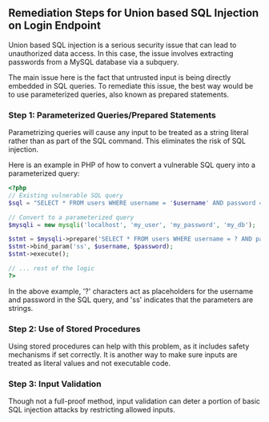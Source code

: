 

## Remediation Steps for Union based SQL Injection on Login Endpoint

Union based SQL injection is a serious security issue that can lead to unauthorized data access. In this case, the issue involves extracting passwords from a MySQL database via a subquery. 

The main issue here is the fact that untrusted input is being directly embedded in SQL queries. To remediate this issue, the best way would be to use parameterized queries, also known as prepared statements.

### Step 1: Parameterized Queries/Prepared Statements
Parametrizing queries will cause any input to be treated as a string literal rather than as part of the SQL command. This eliminates the risk of SQL injection.

Here is an example in PHP of how to convert a vulnerable SQL query into a parameterized query:

```php
<?php
// Existing vulnerable SQL query
$sql = "SELECT * FROM users WHERE username = '$username' AND password = '$password'";

// Convert to a parameterized query
$mysqli = new mysqli('localhost', 'my_user', 'my_password', 'my_db');

$stmt = $mysqli->prepare('SELECT * FROM users WHERE username = ? AND password = ?');
$stmt->bind_param('ss', $username, $password); 
$stmt->execute();

// ... rest of the logic
?>
```

In the above example, '?' characters act as placeholders for the username and password in the SQL query, and 'ss' indicates that the parameters are strings.

### Step 2: Use of Stored Procedures 
Using stored procedures can help with this problem, as it includes safety mechanisms if set correctly. It is another way to make sure inputs are treated as literal values and not executable code. 

### Step 3: Input Validation
Though not a full-proof method, input validation can deter a portion of basic SQL injection attacks by restricting allowed inputs.